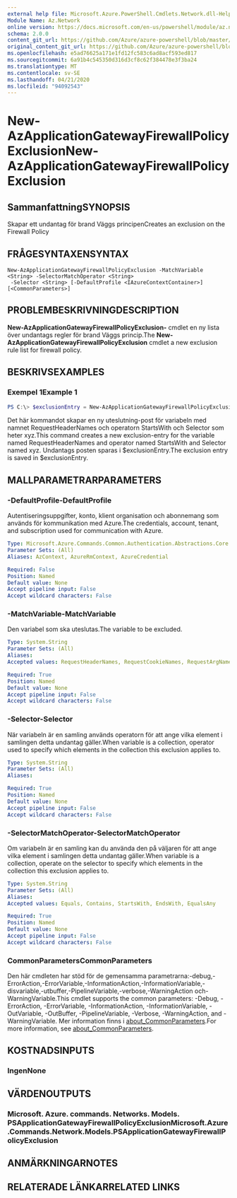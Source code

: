 ```yaml
---
external help file: Microsoft.Azure.PowerShell.Cmdlets.Network.dll-Help.xml
Module Name: Az.Network
online version: https://docs.microsoft.com/en-us/powershell/module/az.network/new-azapplicationgatewayfirewallpolicyexclusion
schema: 2.0.0
content_git_url: https://github.com/Azure/azure-powershell/blob/master/src/Network/Network/help/New-AzApplicationGatewayFirewallPolicyExclusion.md
original_content_git_url: https://github.com/Azure/azure-powershell/blob/master/src/Network/Network/help/New-AzApplicationGatewayFirewallPolicyExclusion.md
ms.openlocfilehash: e5ad76625a171e1fd12fc583c6ad8acf593ed817
ms.sourcegitcommit: 6a91b4c545350d316d3cf8c62f384478e3f3ba24
ms.translationtype: MT
ms.contentlocale: sv-SE
ms.lasthandoff: 04/21/2020
ms.locfileid: "94092543"
---
```

# <span data-ttu-id="9fad2-101">New-AzApplicationGatewayFirewallPolicyExclusion</span><span class="sxs-lookup"><span data-stu-id="9fad2-101">New-AzApplicationGatewayFirewallPolicyExclusion</span></span>

## <span data-ttu-id="9fad2-102">Sammanfattning</span><span class="sxs-lookup"><span data-stu-id="9fad2-102">SYNOPSIS</span></span>
<span data-ttu-id="9fad2-103">Skapar ett undantag för brand Väggs principen</span><span class="sxs-lookup"><span data-stu-id="9fad2-103">Creates an exclusion on the Firewall Policy</span></span>

## <span data-ttu-id="9fad2-104">FRÅGESYNTAXEN</span><span class="sxs-lookup"><span data-stu-id="9fad2-104">SYNTAX</span></span>

```
New-AzApplicationGatewayFirewallPolicyExclusion -MatchVariable <String> -SelectorMatchOperator <String>
 -Selector <String> [-DefaultProfile <IAzureContextContainer>] [<CommonParameters>]
```

## <span data-ttu-id="9fad2-105">PROBLEMBESKRIVNING</span><span class="sxs-lookup"><span data-stu-id="9fad2-105">DESCRIPTION</span></span>
<span data-ttu-id="9fad2-106">**New-AzApplicationGatewayFirewallPolicyExclusion-** cmdlet en ny lista över undantags regler för brand Väggs princip.</span><span class="sxs-lookup"><span data-stu-id="9fad2-106">The **New-AzApplicationGatewayFirewallPolicyExclusion** cmdlet a new exclusion rule list for firewall policy.</span></span>

## <span data-ttu-id="9fad2-107">BESKRIVS</span><span class="sxs-lookup"><span data-stu-id="9fad2-107">EXAMPLES</span></span>

### <span data-ttu-id="9fad2-108">Exempel 1</span><span class="sxs-lookup"><span data-stu-id="9fad2-108">Example 1</span></span>
```powershell
PS C:\> $exclusionEntry = New-AzApplicationGatewayFirewallPolicyExclusion -MatchVariable "RequestHeaderNames" -SelectorMatchOperator "StartsWith" -Selector "xyz"
```

<span data-ttu-id="9fad2-109">Det här kommandot skapar en ny uteslutning-post för variabeln med namnet RequestHeaderNames och operatorn StartsWith och Selector som heter xyz.</span><span class="sxs-lookup"><span data-stu-id="9fad2-109">This command creates a new exclusion-entry for the variable named RequestHeaderNames and operator named StartsWith and Selector named xyz.</span></span> <span data-ttu-id="9fad2-110">Undantags posten sparas i $exclusionEntry.</span><span class="sxs-lookup"><span data-stu-id="9fad2-110">The exclusion entry is saved in $exclusionEntry.</span></span>

## <span data-ttu-id="9fad2-111">MALLPARAMETRAR</span><span class="sxs-lookup"><span data-stu-id="9fad2-111">PARAMETERS</span></span>

### <span data-ttu-id="9fad2-112">-DefaultProfile</span><span class="sxs-lookup"><span data-stu-id="9fad2-112">-DefaultProfile</span></span>
<span data-ttu-id="9fad2-113">Autentiseringsuppgifter, konto, klient organisation och abonnemang som används för kommunikation med Azure.</span><span class="sxs-lookup"><span data-stu-id="9fad2-113">The credentials, account, tenant, and subscription used for communication with Azure.</span></span>

```yaml
Type: Microsoft.Azure.Commands.Common.Authentication.Abstractions.Core.IAzureContextContainer
Parameter Sets: (All)
Aliases: AzContext, AzureRmContext, AzureCredential

Required: False
Position: Named
Default value: None
Accept pipeline input: False
Accept wildcard characters: False
```

### <span data-ttu-id="9fad2-114">-MatchVariable</span><span class="sxs-lookup"><span data-stu-id="9fad2-114">-MatchVariable</span></span>
<span data-ttu-id="9fad2-115">Den variabel som ska uteslutas.</span><span class="sxs-lookup"><span data-stu-id="9fad2-115">The variable to be excluded.</span></span>

```yaml
Type: System.String
Parameter Sets: (All)
Aliases:
Accepted values: RequestHeaderNames, RequestCookieNames, RequestArgNames

Required: True
Position: Named
Default value: None
Accept pipeline input: False
Accept wildcard characters: False
```

### <span data-ttu-id="9fad2-116">-Selector</span><span class="sxs-lookup"><span data-stu-id="9fad2-116">-Selector</span></span>
<span data-ttu-id="9fad2-117">När variabeln är en samling används operatorn för att ange vilka element i samlingen detta undantag gäller.</span><span class="sxs-lookup"><span data-stu-id="9fad2-117">When variable is a collection, operator used to specify which elements in the collection this exclusion applies to.</span></span>

```yaml
Type: System.String
Parameter Sets: (All)
Aliases:

Required: True
Position: Named
Default value: None
Accept pipeline input: False
Accept wildcard characters: False
```

### <span data-ttu-id="9fad2-118">-SelectorMatchOperator</span><span class="sxs-lookup"><span data-stu-id="9fad2-118">-SelectorMatchOperator</span></span>
<span data-ttu-id="9fad2-119">Om variabeln är en samling kan du använda den på väljaren för att ange vilka element i samlingen detta undantag gäller.</span><span class="sxs-lookup"><span data-stu-id="9fad2-119">When variable is a collection, operate on the selector to specify which elements in the collection this exclusion applies to.</span></span>

```yaml
Type: System.String
Parameter Sets: (All)
Aliases:
Accepted values: Equals, Contains, StartsWith, EndsWith, EqualsAny

Required: True
Position: Named
Default value: None
Accept pipeline input: False
Accept wildcard characters: False
```

### <span data-ttu-id="9fad2-120">CommonParameters</span><span class="sxs-lookup"><span data-stu-id="9fad2-120">CommonParameters</span></span>
<span data-ttu-id="9fad2-121">Den här cmdleten har stöd för de gemensamma parametrarna:-debug,-ErrorAction,-ErrorVariable,-InformationAction,-InformationVariable,-disvariable,-utbuffer,-PipelineVariable,-verbose,-WarningAction och-WarningVariable.</span><span class="sxs-lookup"><span data-stu-id="9fad2-121">This cmdlet supports the common parameters: -Debug, -ErrorAction, -ErrorVariable, -InformationAction, -InformationVariable, -OutVariable, -OutBuffer, -PipelineVariable, -Verbose, -WarningAction, and -WarningVariable.</span></span> <span data-ttu-id="9fad2-122">Mer information finns i [about_CommonParameters](http://go.microsoft.com/fwlink/?LinkID=113216).</span><span class="sxs-lookup"><span data-stu-id="9fad2-122">For more information, see [about_CommonParameters](http://go.microsoft.com/fwlink/?LinkID=113216).</span></span>

## <span data-ttu-id="9fad2-123">KOSTNADS</span><span class="sxs-lookup"><span data-stu-id="9fad2-123">INPUTS</span></span>

### <span data-ttu-id="9fad2-124">Ingen</span><span class="sxs-lookup"><span data-stu-id="9fad2-124">None</span></span>

## <span data-ttu-id="9fad2-125">VÄRDEN</span><span class="sxs-lookup"><span data-stu-id="9fad2-125">OUTPUTS</span></span>

### <span data-ttu-id="9fad2-126">Microsoft. Azure. commands. Networks. Models. PSApplicationGatewayFirewallPolicyExclusion</span><span class="sxs-lookup"><span data-stu-id="9fad2-126">Microsoft.Azure.Commands.Network.Models.PSApplicationGatewayFirewallPolicyExclusion</span></span>

## <span data-ttu-id="9fad2-127">ANMÄRKNINGAR</span><span class="sxs-lookup"><span data-stu-id="9fad2-127">NOTES</span></span>

## <span data-ttu-id="9fad2-128">RELATERADE LÄNKAR</span><span class="sxs-lookup"><span data-stu-id="9fad2-128">RELATED LINKS</span></span>
